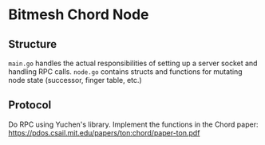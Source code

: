 # Bitmesh Chord Node
## Structure
```main.go``` handles the actual responsibilities of setting up a server socket and handling RPC calls.
```node.go``` contains structs and functions for mutating node state (successor, finger table, etc.)
## Protocol
Do RPC using Yuchen's library.  Implement the functions in the Chord paper:
https://pdos.csail.mit.edu/papers/ton:chord/paper-ton.pdf